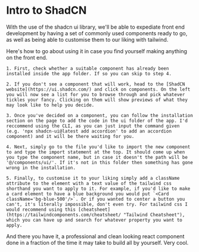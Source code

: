 # Intro to ShadCN

With the use of the shadcn ui library, we'll be able to expediate front end development by having a set of commonly used components ready to go, as well as being able to customise them to our liking with tailwind.

Here's how to go about using it in case you find yourself making anything on the front end.


    1. First, check whether a suitable component has already been installed inside the app folder. If so you can skip to step 4.

    2. If you don't see a component that will work, head to the [ShadCN website](https://ui.shadcn.com/) and click on components. On the left you will now see a list for you to browse through and pick whatever tickles your fancy. Clicking on them will show previews of what they may look like to help you decide.

    3. Once you've decided on a component, you can follow the installation section on the page to add the code in the ui folder of the app. I'd reccommend using the CLI, as you can just input the command given (e.g. 'npx shadcn-ui@latest add accordion' to add an accordion component) and it will be there waiting for you.

    4. Next, simply go to the file you'd like to import the new component to and type the import statement at the top. It should come up when you type the component name, but in case it doesn't the path will be '@/components/ui/'. If it's not in this folder then something has gone wrong in the installation.

    5. Finally, to customise it to your liking simply add a className attribute to the element with a text value of the tailwind css shorthand you want to apply to it. For example, if you'd like to make a card element to have a blue background you would put `<Card className='bg-blue-500'/>`. Or if you wanted to center a button you can't, it's literally impossible, don't even try. For tailwind css I would recommend using this [cheatsheet](https://tailwindcomponents.com/cheatsheet/ "Tailwind Cheatsheet"), which you can have up and search for whatever property you want to apply.

And there you have it, a professional and clean looking react component done in a fraction of the time it may take to build all by yourself. Very cool.